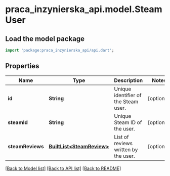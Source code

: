 # praca_inzynierska_api.model.SteamUser

## Load the model package
```dart
import 'package:praca_inzynierska_api/api.dart';
```

## Properties
Name | Type | Description | Notes
------------ | ------------- | ------------- | -------------
**id** | **String** | Unique identifier of the Steam user. | [optional] 
**steamId** | **String** | Unique Steam ID of the user. | [optional] 
**steamReviews** | [**BuiltList&lt;SteamReview&gt;**](SteamReview.md) | List of reviews written by the user. | [optional] 

[[Back to Model list]](../README.md#documentation-for-models) [[Back to API list]](../README.md#documentation-for-api-endpoints) [[Back to README]](../README.md)


